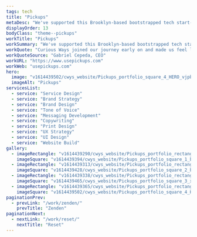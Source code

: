 ```yaml
---
tags: tech
title: "Pickups"
metaDesc: "We've supported this Brooklyn-based bootstrapped tech start-up from concept to capital raising."
displayOrder: 13
bodyClass: "theme--pickups"
workTitle: "Pickups"
workSummary: "We've supported this Brooklyn-based bootstrapped tech start-up from concept to capital raising, creating a stand-out brand with compelling messaging to drive interest from customers, partners and the Venture Capital community."
workQuote: "Curious Ways joined our journey early on and made us feel like they were enduring the long nights with us. They bring high energy, vast imagination, humility, and open mindedness to all creative discussions. Even beyond creativity, Curious Ways helps you to find your 'why' by guiding you into further discovery and by asking the right questions. No traditional firm would've taken such an approach."
workQuoteSource: "Gabriel Cepeda, CEO"
workURL: "https://www.usepickups.com"
workWeb: "usepickups.com"
hero:
  image: "v1614439502/cwys_website/Pickups_portfolio_square_4_HERO_vjpb5l"
  imageAlt: "Pickups"
servicesList:
  - service: "Service Design"
  - service: "Brand Strategy"
  - service: "Brand Design"
  - service: "Tone of Voice"
  - service: "Messaging Development"
  - service: "Copywriting"
  - service: "Print Design"
  - service: "UX Strategy"
  - service: "UI Design"
  - service: "Website Build"
gallery:
  - imageRectangle: "v1614439290/cwys_website/Pickups_portfolio_rectangle_1_e8zrfp"
    imageSquare: "v1614439394/cwys_website/Pickups_portfolio_square_1_bxwsmq"
  - imageRectangle: "v1614439313/cwys_website/Pickups_portfolio_rectangle_2_opvzr7"
    imageSquare: "v1614439428/cwys_website/Pickups_portfolio_square_2_blor4r"
  - imageRectangle: "v1614439338/cwys_website/Pickups_portfolio_rectangle_3_qejh2r"
    imageSquare: "v1614439465/cwys_website/Pickups_portfolio_square_3_xzaswf"
  - imageRectangle: "v1614439365/cwys_website/Pickups_portfolio_rectangle_4_qjx5in"
    imageSquare: "v1614439502/cwys_website/Pickups_portfolio_square_4_HERO_vjpb5l"
paginationPrev:
  - prevLink: "/work/zenden/"
    prevTitle: "Zenden"
paginationNext:
  - nextLink: "/work/reset/"
    nextTitle: "Reset"
---
```

